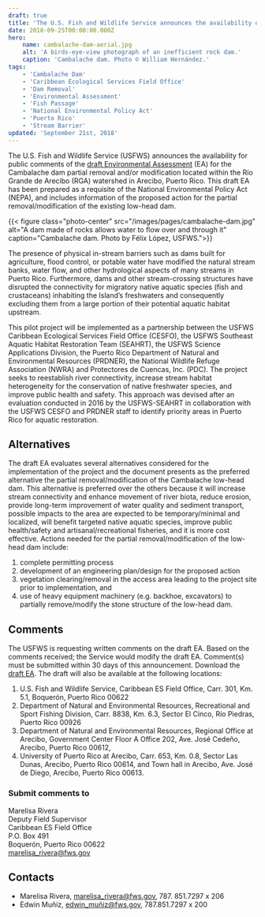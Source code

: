 ```yaml
---
draft: true
title: 'The U.S. Fish and Wildlife Service announces the availability of the Draft Environmental Assessment for the Cambalache dam partial removal and/or modification located within the Río Grande de Arecibo in Puerto Rico'
date: 2018-09-25T00:00:00.000Z
hero:
    name: cambalache-dam-aerial.jpg
    alt: 'A birds-eye-view photograph of an inefficient rock dam.'
    caption: 'Cambalache dam. Photo © William Hernández.'
tags:
    - 'Cambalache Dam'
    - 'Caribbean Ecological Services Field Office'
    - 'Dam Removal'
    - 'Environmental Assessment'
    - 'Fish Passage'
    - 'National Environmental Policy Act'
    - 'Puerto Rico'
    - 'Stream Barrier'
updated: 'September 21st, 2018'
---
```


The U.S. Fish and Wildlife Service (USFWS) announces the availability for public comments of the [draft Environmental Assessment](/pdf/environmental-assessment/draft-rio-grande-de-arecibo-project.pdf) (EA) for the Cambalache dam partial removal and/or modification located within the Río Grande de Arecibo (RGA) watershed in Arecibo, Puerto Rico.  This draft EA has been prepared as a requisite of the National Environmental Policy Act (NEPA), and includes information of the proposed action for the partial removal/modification of the existing low-head dam.

{{< figure class="photo-center" src="/images/pages/cambalache-dam.jpg" alt="A dam made of rocks allows water to flow over and through it" caption="Cambalache dam. Photo by Félix López, USFWS.">}}

The presence of physical in-stream barriers such as dams built for agriculture, flood control, or potable water have modified the natural stream banks, water flow, and other hydrological aspects of many streams in Puerto Rico.  Furthermore, dams and other stream-crossing structures have disrupted the connectivity for migratory native aquatic species (fish and crustaceans) inhabiting the Island’s freshwaters and consequently excluding them from a large portion of their potential aquatic habitat upstream.

This pilot project will be implemented as a partnership between the USFWS Caribbean Ecological Services Field Office (CESFO), the USFWS Southeast Aquatic Habitat Restoration Team (SEAHRT), the USFWS Science Applications Division, the Puerto Rico Department of Natural and Environmental Resources (PRDNER), the National Wildlife Refuge Association (NWRA) and Protectores de Cuencas, Inc. (PDC).  The project seeks to reestablish river connectivity, increase stream habitat heterogeneity for the conservation of native freshwater species, and improve public health and safety.  This approach was devised after an evaluation conducted in 2016 by the USFWS-SEAHRT in collaboration with the USFWS CESFO and PRDNER staff to identify priority areas in Puerto Rico for aquatic restoration.

## Alternatives

The draft EA evaluates several alternatives considered for the implementation of the project and the document presents as the preferred alternative the partial removal/modification of the Cambalache low-head dam.  This alternative is preferred over the others because it will increase stream connectivity and enhance movement of river biota, reduce erosion, provide long-term improvement of water quality and sediment transport, possible impacts to the area are expected to be temporary/minimal and localized, will benefit targeted native aquatic species, improve public health/safety and artisanal/recreational fisheries, and it is more cost effective.  Actions needed for the partial removal/modification of the low-head dam include:

1. complete permitting process
2. development of an engineering plan/design for the proposed action
3. vegetation clearing/removal in the access area leading to the project site prior to implementation, and
4. use of heavy equipment machinery (e.g. backhoe, excavators) to partially remove/modify the stone structure of the low-head dam.

## Comments

The USFWS is requesting written comments on the draft EA. Based on the comments received; the Service would modify the draft EA. Comment(s) must be submitted within 30 days of this announcement. Download the [draft EA](/pdf/environmental-assessment/draft-rio-grande-de-arecibo-project.pdf).  The draft will also be available at the following locations:

1. U.S. Fish and Wildlife Service, Caribbean ES Field Office, Carr. 301, Km. 5.1, Boquerón, Puerto Rico 00622
2. Department of Natural and Environmental Resources, Recreational and Sport Fishing Division, Carr. 8838, Km. 6.3, Sector El Cinco, Río Piedras, Puerto Rico 00926
3. Department of Natural and Environmental Resources, Regional Office at Arecibo, Government Center Floor A Office 202, Ave. José Cedeño, Arecibo, Puerto Rico 00612,
4. University of Puerto Rico at Arecibo, Carr. 653, Km. 0.8, Sector Las Dunas, Arecibo, Puerto Rico 00614, and Town hall in Arecibo, Ave. José de Diego, Arecibo, Puerto Rico 00613.

### Submit comments to

Marelisa Rivera  
Deputy Field Supervisor  
Caribbean ES Field Office  
P.O. Box 491  
Boquerón, Puerto Rico 00622  
[marelisa_rivera@fws.gov](mailto:marelisa_rivera@fws.gov)

## Contacts

- Marelisa Rivera, [marelisa_rivera@fws.gov](mailto:marelisa_rivera@fws.gov), 787. 851.7297 x 206
- Edwin Muñiz, [edwin_muñiz@fws.gov](mailto:edwin_muñiz@fws.gov), 787.851.7297 x 200